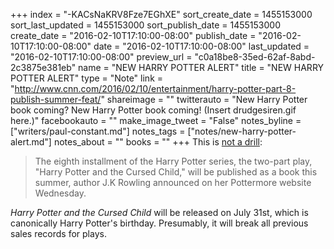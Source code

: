 +++
index = "-KACsNaKRV8Fze7EGhXE"
sort_create_date = 1455153000
sort_last_updated = 1455153000
sort_publish_date = 1455153000
create_date = "2016-02-10T17:10:00-08:00"
publish_date = "2016-02-10T17:10:00-08:00"
date = "2016-02-10T17:10:00-08:00"
last_updated = "2016-02-10T17:10:00-08:00"
preview_url = "c0a18be8-35ed-62af-8abd-2c3875e381eb"
name = "NEW HARRY POTTER ALERT"
title = "NEW HARRY POTTER ALERT"
type = "Note"
link = "http://www.cnn.com/2016/02/10/entertainment/harry-potter-part-8-publish-summer-feat/"
shareimage = ""
twitterauto = "New Harry Potter book coming? New Harry Potter book coming! (Insert drudgesiren.gif here.)"
facebookauto = ""
make_image_tweet = "False"
notes_byline = ["writers/paul-constant.md"]
notes_tags = ["notes/new-harry-potter-alert.md"]
notes_about = ""
books = ""
+++
This is [not a drill](http://www.cnn.com/2016/02/10/entertainment/harry-potter-part-8-publish-summer-feat/):

<blockquote>The eighth installment of the Harry Potter series, the two-part play, "Harry Potter and the Cursed Child," will be published as a book this summer, author J.K Rowling announced on her Pottermore website Wednesday.</blockquote>

*Harry Potter and the Cursed Child* will be released on July 31st, which is canonically Harry Potter's birthday. Presumably, it will break all previous sales records for plays.
